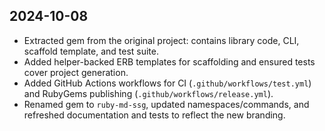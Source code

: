 ## 2024-10-08
- Extracted gem from the original project: contains library code, CLI, scaffold template, and test suite.
- Added helper-backed ERB templates for scaffolding and ensured tests cover project generation.
- Added GitHub Actions workflows for CI (`.github/workflows/test.yml`) and RubyGems publishing (`.github/workflows/release.yml`).
- Renamed gem to `ruby-md-ssg`, updated namespaces/commands, and refreshed documentation and tests to reflect the new branding.
